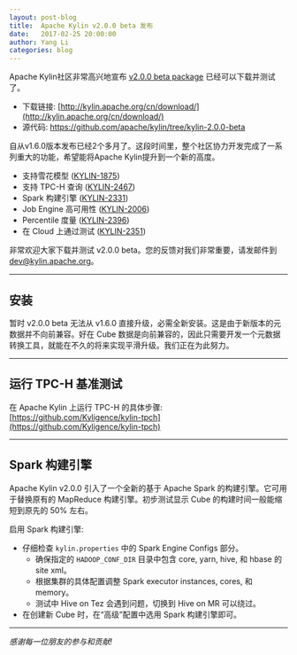 ```yaml
---
layout: post-blog
title:  Apache Kylin v2.0.0 beta 发布
date:   2017-02-25 20:00:00
author: Yang Li
categories: blog
---
```


Apache Kylin社区非常高兴地宣布 [v2.0.0 beta package](http://kylin.apache.org/cn/download/) 已经可以下载并测试了。

- 下载链接: [http://kylin.apache.org/cn/download/](http://kylin.apache.org/cn/download/)
- 源代码: https://github.com/apache/kylin/tree/kylin-2.0.0-beta

自从v1.6.0版本发布已经2个多月了。这段时间里，整个社区协力开发完成了一系列重大的功能，希望能将Apache Kylin提升到一个新的高度。

- 支持雪花模型 ([KYLIN-1875](https://issues.apache.org/jira/browse/KYLIN-1875))
- 支持 TPC-H 查询 ([KYLIN-2467](https://issues.apache.org/jira/browse/KYLIN-2467))
- Spark 构建引擎 ([KYLIN-2331](https://issues.apache.org/jira/browse/KYLIN-2331))
- Job Engine 高可用性 ([KYLIN-2006](https://issues.apache.org/jira/browse/KYLIN-2006))
- Percentile 度量 ([KYLIN-2396](https://issues.apache.org/jira/browse/KYLIN-2396))
- 在 Cloud 上通过测试 ([KYLIN-2351](https://issues.apache.org/jira/browse/KYLIN-2351))

非常欢迎大家下载并测试 v2.0.0 beta。您的反馈对我们非常重要，请发邮件到 [dev@kylin.apache.org](mailto:dev@kylin.apache.org)。

------

## 安装

暂时 v2.0.0 beta 无法从 v1.6.0 直接升级，必需全新安装。这是由于新版本的元数据并不向前兼容。好在 Cube 数据是向前兼容的，因此只需要开发一个元数据转换工具，就能在不久的将来实现平滑升级。我们正在为此努力。

------

## 运行 TPC-H 基准测试

在 Apache Kylin 上运行 TPC-H 的具体步骤: [https://github.com/Kyligence/kylin-tpch](https://github.com/Kyligence/kylin-tpch)

------

## Spark 构建引擎

Apache Kylin v2.0.0 引入了一个全新的基于 Apache Spark 的构建引擎。它可用于替换原有的 MapReduce 构建引擎。初步测试显示 Cube 的构建时间一般能缩短到原先的 50% 左右。

启用 Spark 构建引擎:

- 仔细检查 `kylin.properties` 中的 Spark Engine Configs 部分。
  - 确保指定的 `HADOOP_CONF_DIR` 目录中包含 core, yarn, hive, 和 hbase 的 site xml。
  - 根据集群的具体配置调整 Spark executor instances, cores, 和 memory。
  - 测试中 Hive on Tez 会遇到问题，切换到 Hive on MR 可以绕过。
- 在创建新 Cube 时，在“高级”配置中选用 Spark 构建引擎即可。

------

_感谢每一位朋友的参与和贡献!_